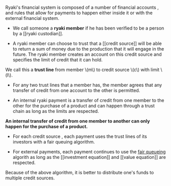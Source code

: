 Ryaki's financial system is composed of a number of financial accounts , and rules that allow for payments to happen  either inside it or with the external financial system.


* We call someone a **ryaki member** if he has been verified to be a person by a [[ryaki custodian]].

* A ryaki member can choose to trust that a [[credit source]] will be able to return a sum of money due to the production that it will engage in the future. The ryaki member creates an account on this credit source and specifies the limit of credit that it can hold. 

We call this a **trust line** from member \\(m\\) to credit source \\(c\\) with limit \\(l\\).

* For any two trust lines that a member has, the member agrees that any transfer of credit from one account to the other is permitted.

* An internal ryaki payment is a transfer of credit from one member to the other for the purchase of a product and can happen through a trust chain as long as the limits are respected.

**An internal transfer of credit from one member to another can only happen for the purchase of a product.**

* For each credit source , each payment uses the trust lines of its investors with a fair queuing algorithm.

* For external payments, each payment continues to use the [fair queueing](http://en.wikipedia.org/wiki/Fair_queuing) algorith as long as the [[investment equation]] and [[value equation]] are respected.

Because of the above algorithm, it is better to distribute one's funds to multiple credit sources.


